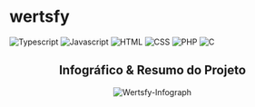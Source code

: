 # wertsfy

![Typescript](https://img.shields.io/badge/typescript-black.svg?style=for-the-badge&logo=typescript&logoColor=steelblue)
![Javascript](https://img.shields.io/badge/javascript-black.svg?style=for-the-badge&logo=javascript&logoColor=yellow)
![HTML](https://img.shields.io/badge/html-black.svg?style=for-the-badge&logo=html5&logoColor=redbrick)
![CSS](https://img.shields.io/badge/css-black.svg?style=for-the-badge&logo=css3&logoColor=darkblue)
![PHP](https://img.shields.io/badge/php-black.svg?style=for-the-badge&logo=php&logoColor=blue)
![C](https://img.shields.io/badge/c_/_c++-black.svg?style=for-the-badge&logo=c&logoColor=lightblue)
<!-- ![D](https://img.shields.io/badge/d-black.svg?style=for-the-badge&logo=d&logoColor=darkred) -->

<div align="center"> 

## Infográfico & Resumo do Projeto

![Wertsfy-Infograph](https://user-images.githubusercontent.com/59739253/196843188-6ca83aaf-4ef5-4764-a00c-00ac4b67f127.png)
  
</div>
